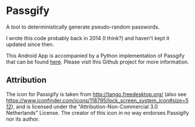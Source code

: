 Passgify
====================================================

A tool to deterministically generate pseudo-random passwords.

I wrote this code probably back in 2014 (I think?) and haven't kept it updated since then.

This Android App is accompanied by a Python implementation of Passgify that can be found [here](https://github.com/bfrizb/passgify). Please visit this Github project for more information.


Attribution
-----------

The icon for Passigify is taken from http://tango.freedesktop.org/ (also see https://www.iconfinder.com/icons/118795/lock_screen_system_icon#size=512), and is licensed under the "Attribution-Non-Commercial 3.0 Netherlands" License. The creator of this icon in no way endorses Passigify nor its author.
